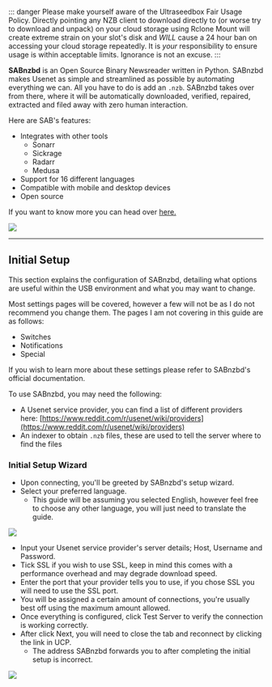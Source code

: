 ::: danger
Please make yourself aware of the Ultraseedbox Fair Usage Policy. Directly pointing any NZB client to download directly to (or worse try to download and unpack) on your cloud storage using Rclone Mount will create extreme strain on your slot's disk and _WILL_ cause a 24 hour ban on accessing your cloud storage repeatedly. It is _your_ responsibility to ensure usage is within acceptable limits. Ignorance is not an excuse.
:::


**SABnzbd** is an Open Source Binary Newsreader written in Python. SABnzbd makes Usenet as simple and streamlined as possible by automating everything we can. All you have to do is add an `.nzb`. SABnzbd takes over from there, where it will be automatically downloaded, verified, repaired, extracted and filed away with zero human interaction.

Here are SAB's features:

* Integrates with other tools
  * Sonarr
  * Sickrage
  * Radarr
  * Medusa
* Support for 16 different languages
* Compatible with mobile and desktop devices
* Open source

If you want to know more you can head over [here.](https://sabnzbd.org)

![](https://docs.usbx.me/uploads/images/gallery/2019-09/interface.webp)

***

## Initial Setup

This section explains the configuration of SABnzbd, detailing what options are useful within the USB environment and what you may want to change. 

Most settings pages will be covered, however a few will not be as I do not recommend you change them. The pages I am not covering in this guide are as follows:

* Switches
* Notifications
* Special

If you wish to learn more about these settings please refer to SABnzbd's official documentation.

To use SABnzbd, you may need the following:

* A Usenet service provider, you can find a list of different providers here: [https://www.reddit.com/r/usenet/wiki/providers](https://www.reddit.com/r/usenet/wiki/providers)
* An indexer to obtain `.nzb` files, these are used to tell the server where to find the files

### Initial Setup Wizard

* Upon connecting, you'll be greeted by SABnzbd's setup wizard.
* Select your preferred language.
  * This guide will be assuming you selected English, however feel free to choose any other language, you will just need to translate the guide.

![](https://docs.usbx.me/uploads/images/gallery/2019-09/1-Wizard.PNG)

* Input your Usenet service provider's server details; Host, Username and Password.
* Tick SSL if you wish to use SSL, keep in mind this comes with a performance overhead and may degrade download speed.
* Enter the port that your provider tells you to use, if you chose SSL you will need to use the SSL port.
* You will be assigned a certain amount of connections, you're usually best off using the maximum amount allowed. 
* Once everything is configured, click Test Server to verify the connection is working correctly.
* After click Next, you will need to close the tab and reconnect by clicking the link in UCP.
  * The address SABnzbd forwards you to after completing the initial setup is incorrect.

![](https://docs.usbx.me/uploads/images/gallery/2019-09/2-Wizard-Server-Setup.PNG)
